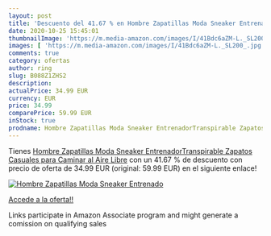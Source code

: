 ```yaml
---
layout: post
title: 'Descuento del 41.67 % en Hombre Zapatillas Moda Sneaker Entrenado'
date: 2020-10-25 15:45:01
thumbnailImage: 'https://m.media-amazon.com/images/I/41Bdc6aZM-L._SL200_.jpg'
images: [ 'https://m.media-amazon.com/images/I/41Bdc6aZM-L._SL200_.jpg' ]
comments: true
category: ofertas
author: ring
slug: B088Z1ZHS2
description:
actualPrice: 34.99 EUR
currency: EUR
price: 34.99
comparePrice: 59.99 EUR
inStock: true
prodname: Hombre Zapatillas Moda Sneaker EntrenadorTranspirable Zapatos Casuales para Caminar al Aire Libre
---
```


Tienes [Hombre Zapatillas Moda Sneaker EntrenadorTranspirable Zapatos Casuales para Caminar al Aire Libre](https://www.amazon.es/dp/B088Z1ZHS2/?tag=tolees-21) con un 41.67 % de descuento con precio de oferta de 34.99 EUR (original: 59.99 EUR) en el siguiente enlace!

[![Hombre Zapatillas Moda Sneaker Entrenado](https://m.media-amazon.com/images/I/41Bdc6aZM-L._SL200_.jpg)](https://www.amazon.es/dp/B088Z1ZHS2/?tag=tolees-21)

[Accede a la oferta!!](https://www.amazon.es/dp/B088Z1ZHS2/?tag=tolees-21)

Links participate in Amazon Associate program and might generate a comission on qualifying sales


